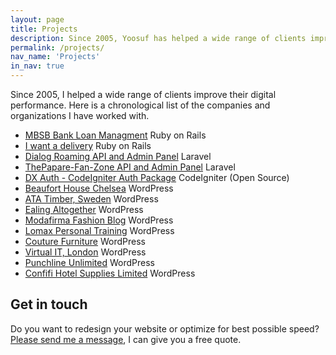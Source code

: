 ```yaml
---
layout: page
title: Projects
description: Since 2005, Yoosuf has helped a wide range of clients improve their digital performance.
permalink: /projects/
nav_name: 'Projects'
in_nav: true
---
```


Since 2005, I helped a wide range of clients improve their digital performance. Here is a chronological list of the companies and organizations I have worked with.


* [MBSB Bank Loan Managment](https://www.mbsbbank.com) Ruby on Rails
* [I want a delivery](https://github.com/yoosuf/iwad) Ruby on Rails
* [Dialog Roaming API and Admin Panel](https://github.com/yoosuf/Dialog-Roaming) Laravel
* [ThePapare-Fan-Zone API and Admin Panel](https://github.com/yoosuf/ThePapare-Fan-Zone) Laravel
* [DX Auth - CodeIgniter Auth Package](https://github.com/yoosuf/DX-Auth) CodeIgniter (Open Source)
* [Beaufort House Chelsea](http://yoosuf.me/blog/beaufort-house-chelsea-redesign/) WordPress
* [ATA Timber, Sweden](http://www.ata.nu/en/?utm_source=yoosuf.me&utm_medium=freelance&utm_campaign=portfolio) WordPress
* [Ealing Altogether](http://ealingaltogether.com/?utm_source=yoosuf.me&utm_medium=freelance&utm_campaign=portfolio) WordPress
* [Modafirma Fashion Blog](https://modafirma.com/blog/?utm_source=yoosuf.me&utm_medium=freelance&utm_campaign=portfolio) WordPress
* [Lomax Personal Training](http://www.lomaxpt.com/?utm_source=yoosuf.me&utm_medium=freelance&utm_campaign=portfolio) WordPress
* [Couture Furniture](http://www.couturefurniture.com/?utm_source=yoosuf.me&utm_medium=freelance&utm_campaign=portfolio) WordPress
* [Virtual IT, London](http://www.virtualit.biz/?utm_source=yoosuf.me&utm_medium=freelance&utm_campaign=portfolio) WordPress
* [Punchline Unlimited](http://punchlineunlimited.com/?utm_source=yoosuf.me&utm_medium=freelance&utm_campaign=portfolio) WordPress
* [Confifi Hotel Supplies Limited](http://confifisupplies.com/?utm_source=yoosuf.me&utm_medium=freelance&utm_campaign=portfolio) WordPress


## Get in touch

Do you want to redesign your website or optimize for best possible speed?  [Please send me a message](/contact/?utm_source=yoosuf.me&utm_medium=wp&utm_campaign=consultancy), I can give you a free quote.
